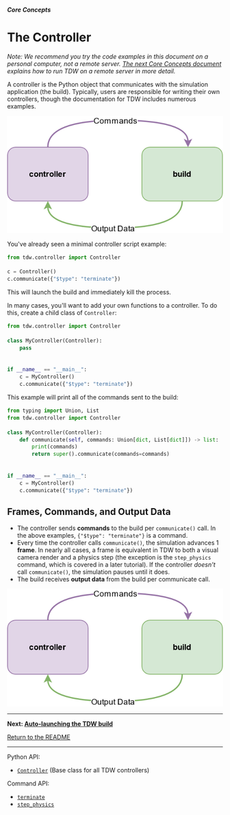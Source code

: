 ##### Core Concepts

# The Controller

*Note: We recommend you try the code examples in this document on a personal computer, not a remote server. [The next Core Concepts document](launch_build.md) explains how to run TDW on a remote server in more detail.*

A controller is the Python object that communicates with the simulation application (the build). Typically, users are responsible for writing their own controllers, though the documentation for TDW includes numerous examples.

![](images/network.png)

You've already seen a minimal controller script example:

```python
from tdw.controller import Controller

c = Controller()
c.communicate({"$type": "terminate"})
```

This will launch the build and immediately kill the process.

In many cases, you'll want to add your own functions to a controller. To do this, create a child class of `Controller`:

```python
from tdw.controller import Controller

class MyController(Controller):
    pass


if __name__ == "__main__":
    c = MyController()
    c.communicate({"$type": "terminate"})
```

This example will print all of the commands sent to the build:

```python
from typing import Union, List
from tdw.controller import Controller

class MyController(Controller):
    def communicate(self, commands: Union[dict, List[dict]]) -> list:
        print(commands)
        return super().communicate(commands=commands)
 

if __name__ == "__main__":
    c = MyController()
    c.communicate({"$type": "terminate"})
```

## Frames, Commands, and Output Data

- The controller sends **commands** to the build per `communicate()` call. In the above examples, `{"$type": "terminate"}` is a command.
- Every time the controller calls `communicate()`, the simulation advances 1 **frame**. In nearly all cases, a frame is equivalent in TDW to both a visual camera render and a physics step (the exception is the `step_physics` command, which is covered in a later tutorial). If the controller *doesn't* call `communicate()`, the simulation pauses until it does. 
- The build receives **output data** from the build per communicate call.



![](images/network.png)

***

**Next: [Auto-launching the TDW build](launch_build.md)**

[Return to the README](../../../README.md)

***

Python API:

- [`Controller`](../../python/controller.md)  (Base class for all TDW controllers)

Command API:

- [`terminate`](../../api/command_api.md#terminate)
- [`step_physics`](../../api/command_api.md#step_physics)